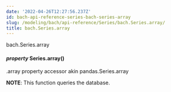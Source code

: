 ```yaml
---
date: '2022-04-26T12:27:56.237Z'
id: bach-api-reference-series-bach-series-array
slug: /modeling/bach/api-reference/Series/bach.Series.array/
title: bach.Series.array
---
```


bach.Series.array


#### _property_ Series.array()
.array property accessor akin pandas.Series.array

**NOTE**: This function queries the database.

<!-- !! processed by numpydoc !! -->
